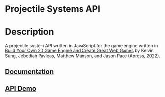 # Projectile Systems API
# Description
A projectile system API written in JavaScript for the game engine written in [Build Your Own 2D Game Engine and Create Great Web Games](https://link.springer.com/book/10.1007/978-1-4842-7377-7) by Kelvin Sung, Jebediah Pavleas, Matthew Munson, and Jason Pace (Apress, 2022).

## [Documentation](https://amaswauw.github.io/final-project-452-documentation/)
## [API Demo](https://northaxosky.github.io/ProjectileAPI/)
